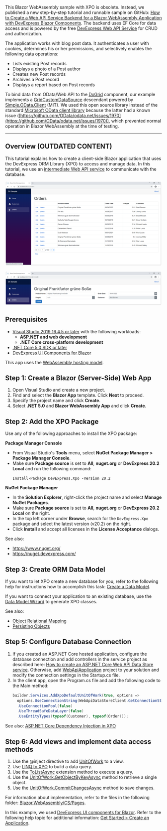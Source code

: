 This Blazor WebAssembly sample with XPO is obsolete. Instead, we published a new step-by-step tutorial and runnable sample on GitHub:
[How to Create a Web API Service Backend for a Blazor WebAssembly Application with DevExpress Blazor Components](https://www.devexpress.com/go/XAF_Security_NonXAF_Blazor_WebAssembly.aspx). The backend uses EF Core for data access and is powered by the free [DevExpress Web API Service](https://www.devexpress.com/products/net/application_framework/security-web-api-service.xml) for CRUD and authorization.

The application works with blog post data. It authenticates a user with cookies, determines his or her permissions, and selectively enables the following data operations:

* Lists existing Post records
* Displays a photo of a Post author
* Creates new Post records
* Archives a Post record
* Displays a report based on Post records

To bind data from OData/Web API to the [DxGrid](https://docs.devexpress.com/Blazor/DevExpress.Blazor.DxGrid) component, our example implements a [GridCustomDataSource](https://docs.devexpress.com/Blazor/DevExpress.Blazor.GridCustomDataSource) descendant powered by [Simple.OData.Client](https://www.nuget.org/packages/Simple.OData.Client/) (MIT). We used this open source library instead of the standard [Microsoft OData client library](https://learn.microsoft.com/en-us/odata/client/using-blazor-wasm-with-odata-client) because the latter had a known issue ([https://github.com/OData/odata.net/issues/1970](https://github.com/OData/odata.net/issues/1970)), which prevented normal operation in Blazor WebAssembly at the time of testing.

------------------------------

## Overview (OUTDATED CONTENT)

This tutorial explains how to create a client-side Blazor application that uses the DevExpress ORM Library (XPO) to access and manage data. In this tutorial, we use an [intermediate Web API service](../WebApi/README.md) to communicate with the database.

<p align="center">
  <img width="562" src="/Tutorials/images/Blazor.ClientSide/1.1.png">
</p>
<p align="center">
  <img width="800" src="/Tutorials/images/Blazor.ClientSide/1.2.png">
</p>

## Prerequisites

* [Visual Studio 2019 16.4.5 or later](https://visualstudio.com/) with the following workloads:
  * **ASP.NET and web development**
  * **.NET Core cross-platform development**
* [.NET Core 5.0 SDK or later](https://www.microsoft.com/net/download/all)
* [DevExpress UI Components for Blazor](https://www.devexpress.com/blazor/)

This app uses the [WebAssembly hosting model](https://docs.microsoft.com/en-us/aspnet/core/blazor/hosting-models?view=aspnetcore-5.0#blazor-webassembly).

## Step 1: Create a Blazor (Server-Side) Web App

1. Open Visual Studio and create a new project.
2. Find and select the **Blazor App** template. Click **Next** to proceed.
3. Specify the project name and click **Create**.
4. Select **.NET 5.0** and **Blazor WebAssembly App** and click **Create**.

## Step 2: Add the XPO Package

Use any of the following approaches to install the XPO package:

**Package Manager Console**

  * From Visual Studio's **Tools** menu, select **NuGet Package Manager > Package Manager Console**.
  * Make sure **Package source** is set to **All**, **nuget.org** or **DevExpress 20.2 Local** and run the following command: 
     ```console
    Install-Package DevExpress.Xpo -Version 20.2
    ```

**NuGet Package Manager**

  * In the **Solution Explorer**, right-click the project name and select **Manage NuGet Packages**.
  * Make sure **Package source** is set to **All**, **nuget.org** or **DevExpress 20.2 Local** on the right.
  * In the top left corner under **Browse**, search for the `DevExpress.Xpo` package and select the latest version (v20.2) on the right.
  * Click **Install** and accept all licenses in the **License Acceptance** dialogs. 

See also:

  * https://www.nuget.org/
  * https://nuget.devexpress.com/

## Step 3: Create ORM Data Model

If you want to let XPO create a new database for you, refer to the following help for instructions how to accomplish this task: [Create a Data Model](https://docs.devexpress.com/XPO/401951/create-a-data-model).

If you want to connect your application to an existing database, use the [Data Model Wizard](https://docs.devexpress.com/XPO/14810/design-time-features/data-model-wizard) to generate XPO classes.

See also:

  * [Object Relational Mapping](https://docs.devexpress.com/XPO/2017/feature-center/object-relational-mapping)
  * [Persisting Objects](https://docs.devexpress.com/XPO/2025/feature-center/data-exchange-and-manipulation/persisting-objects)

## Step 5: Configure Database Connection

1. If you created an ASP.NET Core hosted application, configure the database connection and add controllers in the service project as described here: [How to create an ASP.NET Core Web API Data Store service](/Tutorials/ASP.NET/WebApi/). Otherwise, add [WebApiApplication](/Tutorials/ASP.NET/WebApi/CS) project to your solution and modify the connection settings in the Startup.cs file.
2. In the client app, open the Program.cs file and add the following code to the Main method:
    ```csharp
    builder.Services.AddXpoDefaultUnitOfWork(true, options =>
      options.UseConnectionString(WebApiDataStoreClient.GetConnectionString("https://localhost:44307/xpo/"))
      .UseConnectionPool(false)
      .UseThreadSafeDataLayer(false)
      .UseEntityTypes(typeof(Customer), typeof(Order)));
    ```

See also:
[ASP.NET Core Dependency Injection in XPO](https://supportcenter.devexpress.com/ticket/details/t637597)

## Step 6: Add views and implement data access methods

1. Use the @inject directive to add [UnitOfWork](https://docs.devexpress.com/XPO/DevExpress.Xpo.UnitOfWork) to a view.
2. Use [LINQ to XPO](https://docs.devexpress.com/XPO/4060/query-and-shape-data/linq-to-xpo) to build a data query.
3. Use the [ToListAsync](https://docs.devexpress.com/XPO/DevExpress.Xpo.XPQueryExtensions.ToListAsync--1(System.Linq.IQueryable---0--System.Threading.CancellationToken)) extension method to execute a query.
4. Use the [UnitOfWork.GetObjectByKeyAsync](https://docs.devexpress.com/XPO/DevExpress.Xpo.Session.GetObjectByKeyAsync.overloads) method to retrieve a single object.
5. Use the [UnitOfWork.CommitChangesAsync](https://docs.devexpress.com/XPO/DevExpress.Xpo.UnitOfWork.CommitChangesAsync.overloads) method to save changes.

For information about implementation, refer to the files in the following folder: [Blazor.WebAssembly/CS/Pages](/Tutorials/ASP.NET/Blazor.WebAssembly/CS/Pages).

In this example, we used [DevExpress UI components for Blazor](https://demos.devexpress.com/blazor/). Refer to the following help topic for additional information: [Get Started > Create an Application](https://docs.devexpress.com/Blazor/401057/getting-started/create-an-application).
